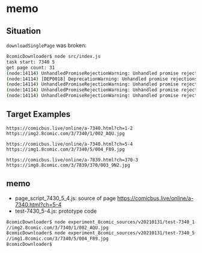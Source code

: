 # memo

## Situation

`downloadSinglePage` was broken:
```bash
8comicDownloader$ node src/index.js
task start: 7340 5
get page count: 31
(node:14114) UnhandledPromiseRejectionWarning: Unhandled promise rejection (rejection id: 1): ReferenceError: document is not defined
(node:14114) [DEP0018] DeprecationWarning: Unhandled promise rejections are deprecated. In the future, promise rejections that are not handled will terminate the Node.js process with a non-zero exit code.
(node:14114) UnhandledPromiseRejectionWarning: Unhandled promise rejection (rejection id: 2): ReferenceError: document is not defined
(node:14114) UnhandledPromiseRejectionWarning: Unhandled promise rejection (rejection id: 3): ReferenceError: document is not defined
(node:14114) UnhandledPromiseRejectionWarning: Unhandled promise rejection (rejection id: 4): ReferenceError: document is not defined
```

## Target Examples

```
https://comicbus.live/online/a-7340.html?ch=1-2
https://img2.8comic.com/3/7340/1/002_AQU.jpg
```
```
https://comicbus.live/online/a-7340.html?ch=5-4
https://img1.8comic.com/3/7340/5/004_F89.jpg
```
```
https://comicbus.live/online/a-7839.html?ch=370-3
https://img8.8comic.com/3/7839/370/003_9N2.jpg
```

## memo

* page_script_7430_5_4.js: source of page https://comicbus.live/online/a-7340.html?ch=5-4
* test-7430_5-4.js: prototype code

```bash
8comicDownloader$ node experiment_8comic_sources/v20210131/test-7340_1-2.js
//img2.8comic.com/3/7340/1/002_AQU.jpg
8comicDownloader$ node experiment_8comic_sources/v20210131/test-7340_5-4.js
//img1.8comic.com/3/7340/5/004_F89.jpg
8comicDownloader$
```
